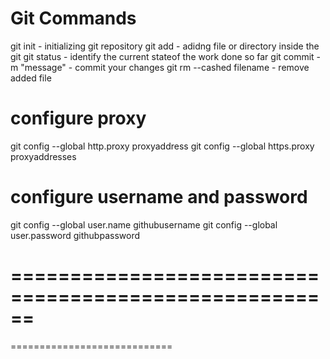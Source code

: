 Git Commands
=============

git init - initializing git repository
git add - adidng file or directory inside the git
git status - identify the current stateof the work done so far
git commit -m "message" - commit your changes 
git rm --cashed filename - remove added file

configure proxy
===============

git config --global http.proxy proxyaddress
git config --global https.proxy proxyaddresses

configure username and password
===============================

git config --global user.name githubusername
git config --global user.password githubpassword

======================================================
=======================================================



============================